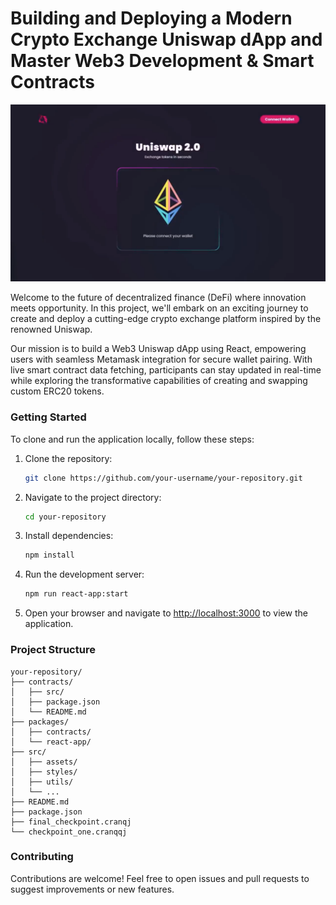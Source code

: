 # Building and Deploying a Modern Crypto Exchange Uniswap dApp and Master Web3 Development & Smart Contracts

![Uniswap Application Screenshot](appImage.png)


Welcome to the future of decentralized finance (DeFi) where innovation meets opportunity. In this project, we'll embark on an exciting journey to create and deploy a cutting-edge crypto exchange platform inspired by the renowned Uniswap.

Our mission is to build a Web3 Uniswap dApp using React, empowering users with seamless Metamask integration for secure wallet pairing. With live smart contract data fetching, participants can stay updated in real-time while exploring the transformative capabilities of creating and swapping custom ERC20 tokens.

### Getting Started
To clone and run the application locally, follow these steps:

1. Clone the repository:
   ```bash
   git clone https://github.com/your-username/your-repository.git
   ```

2. Navigate to the project directory:
   ```bash
   cd your-repository
   ```

3. Install dependencies:
   ```bash
   npm install
   ```

4. Run the development server:
   ```bash
   npm run react-app:start
   ```

5. Open your browser and navigate to [http://localhost:3000](http://localhost:3000) to view the application.

### Project Structure
```
your-repository/
├── contracts/
│   ├── src/
│   ├── package.json
│   └── README.md
├── packages/
│   ├── contracts/
│   └── react-app/
├── src/
│   ├── assets/
│   ├── styles/
│   ├── utils/
│   └── ...
├── README.md
├── package.json
├── final_checkpoint.cranqj
└── checkpoint_one.cranqqj
```

### Contributing
Contributions are welcome! Feel free to open issues and pull requests to suggest improvements or new features.
